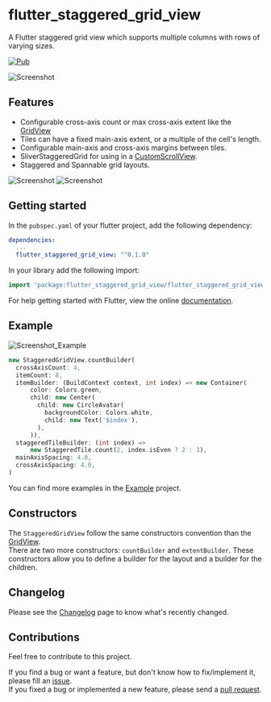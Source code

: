 # flutter_staggered_grid_view

A Flutter staggered grid view which supports multiple columns with rows of varying sizes.

[![Pub](https://img.shields.io/pub/v/flutter_staggered_grid_view.svg)](https://pub.dartlang.org/packages/flutter_staggered_grid_view)

![Screenshot](https://raw.githubusercontent.com/letsar/flutter_staggered_grid_view/master/doc/images/example_01.PNG)

## Features

* Configurable cross-axis count or max cross-axis extent like the [GridView](https://docs.flutter.io/flutter/widgets/GridView-class.html)
* Tiles can have a fixed main-axis extent, or a multiple of the cell's length.
* Configurable main-axis and cross-axis margins between tiles.
* SliverStaggeredGrid for using in a [CustomScrollView](https://docs.flutter.io/flutter/widgets/CustomScrollView-class.html).
* Staggered and Spannable grid layouts.

![Screenshot](https://raw.githubusercontent.com/letsar/flutter_staggered_grid_view/master/doc/images/staggered_1.gif)
![Screenshot](https://raw.githubusercontent.com/letsar/flutter_staggered_grid_view/master/doc/images/spannable_1.gif)

## Getting started

In the `pubspec.yaml` of your flutter project, add the following dependency:

```yaml
dependencies:
  ...
  flutter_staggered_grid_view: "^0.1.0"
```

In your library add the following import:

```dart
import 'package:flutter_staggered_grid_view/flutter_staggered_grid_view.dart';
```

For help getting started with Flutter, view the online [documentation](https://flutter.io/).

## Example

![Screenshot_Example](https://raw.githubusercontent.com/letsar/flutter_staggered_grid_view/master/doc/images/example_02.PNG)

```dart
new StaggeredGridView.countBuilder(
  crossAxisCount: 4,
  itemCount: 8,
  itemBuilder: (BuildContext context, int index) => new Container(
      color: Colors.green,
      child: new Center(
        child: new CircleAvatar(
          backgroundColor: Colors.white,
          child: new Text('$index'),
        ),
      )),
  staggeredTileBuilder: (int index) =>
      new StaggeredTile.count(2, index.isEven ? 2 : 1),
  mainAxisSpacing: 4.0,
  crossAxisSpacing: 4.0,
)
```

You can find more examples in the [Example](https://github.com/letsar/flutter_staggered_grid_view/tree/master/example) project.

## Constructors

The `StaggeredGridView` follow the same constructors convention than the [GridView](https://docs.flutter.io/flutter/widgets/GridView-class.html).  
There are two more constructors: `countBuilder` and `extentBuilder`. These constructors allow you to define a builder for the layout and a builder for the children.

## Changelog

Please see the [Changelog](https://github.com/letsar/flutter_staggered_grid_view/blob/master/CHANGELOG.md) page to know what's recently changed.

## Contributions

Feel free to contribute to this project.

If you find a bug or want a feature, but don't know how to fix/implement it, please fill an [issue](https://github.com/letsar/flutter_staggered_grid_view/issues).  
If you fixed a bug or implemented a new feature, please send a [pull request](https://github.com/letsar/flutter_staggered_grid_view/pulls).
